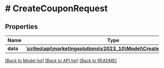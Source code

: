 # # CreateCouponRequest

## Properties

Name | Type | Description | Notes
------------ | ------------- | ------------- | -------------
**data** | [**\criteo\api\marketingsolutions\v2023_10\Model\CreateCouponResource**](CreateCouponResource.md) |  | [optional]

[[Back to Model list]](../../README.md#models) [[Back to API list]](../../README.md#endpoints) [[Back to README]](../../README.md)
